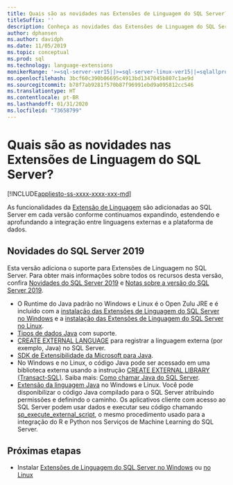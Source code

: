 ```yaml
---
title: Quais são as novidades nas Extensões de Linguagem do SQL Server?
titleSuffix: ''
description: Conheça as novidades das Extensões de Linguagem do SQL Server.
author: dphansen
ms.author: davidph
ms.date: 11/05/2019
ms.topic: conceptual
ms.prod: sql
ms.technology: language-extensions
monikerRange: '>=sql-server-ver15||>=sql-server-linux-ver15||=sqlallproducts-allversions'
ms.openlocfilehash: 3bcf60c390b06695c4913bd1347045b807c1ae9d
ms.sourcegitcommit: b78f7ab9281f570b87f96991ebd9a095812cc546
ms.translationtype: HT
ms.contentlocale: pt-BR
ms.lasthandoff: 01/31/2020
ms.locfileid: "73658799"
---
```

# <a name="whats-new-in-sql-server-language-extensions"></a>Quais são as novidades nas Extensões de Linguagem do SQL Server?
[!INCLUDE[appliesto-ss-xxxx-xxxx-xxx-md](../includes/appliesto-ss-xxxx-xxxx-xxx-md.md)]

As funcionalidades da [Extensão de Linguagem](language-extensions-overview.md) são adicionadas ao SQL Server em cada versão conforme continuamos expandindo, estendendo e aprofundando a integração entre linguagens externas e a plataforma de dados. 

## <a name="new-in-sql-server-2019"></a>Novidades do SQL Server 2019 

Esta versão adiciona o suporte para Extensões de Linguagem no SQL Server. Para obter mais informações sobre todos os recursos desta versão, confira [Novidades do SQL Server 2019](../sql-server/what-s-new-in-sql-server-ver15.md) e [Notas sobre a versão do SQL Server 2019](../sql-server/sql-server-ver15-release-notes.md).

- O Runtime do Java padrão no Windows e Linux é o Open Zulu JRE e é incluído com a [instalação das Extensões de Linguagem do SQL Server no Windows](install/install-sql-server-language-extensions-on-windows.md) e a [instalação das Extensões de Linguagem do SQL Server no Linux](../linux/sql-server-linux-setup-language-extensions.md).
- [Tipos de dados Java](how-to/java-to-sql-data-types.md) com suporte.
- [CREATE EXTERNAL LANGUAGE](../t-sql/statements/create-external-language-transact-sql.md) para registrar a linguagem externa (por exemplo, Java) no SQL Server.
- [SDK de Extensibilidade da Microsoft para Java](how-to/extensibility-sdk-java-sql-server.md).
- No Windows e no Linux, o código Java pode ser acessado em uma biblioteca externa usando a instrução [CREATE EXTERNAL LIBRARY (Transact-SQL)](../t-sql/statements/create-external-library-transact-sql.md). Saiba mais: [Como chamar Java do SQL Server](how-to/call-java-from-sql.md).
- [Extensão da linguagem Java](language-extensions-overview.md) no Windows e Linux. Você pode disponibilizar o código Java compilado para o SQL Server atribuindo permissões e definindo o caminho. Os aplicativos cliente com acesso ao SQL Server podem usar dados e executar seu código chamando [sp_execute_external_script](https://docs.microsoft.com/sql/relational-databases/system-stored-procedures/sp-execute-external-script-transact-sql), o mesmo procedimento usado para a integração do R e Python nos Serviços de Machine Learning do SQL Server.

## <a name="next-steps"></a>Próximas etapas

+ Instalar [Extensões de Linguagem do SQL Server no Windows](install/install-sql-server-language-extensions-on-windows.md) ou [no Linux](../linux/sql-server-linux-setup-language-extensions.md)
